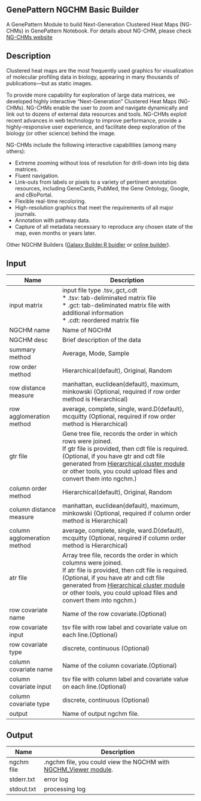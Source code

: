 ## GenePattern NGCHM Basic Builder
A GenePattern Module to build Next-Generation Clustered Heat Maps (NG-CHMs) in GenePattern Notebook.
For details about NG-CHM, please check [NG-CHMs website](http://www.ngchm.net/)

## Description
Clustered heat maps are the most frequently used graphics for visualization of molecular profiling data in biology, appearing in many thousands of publications—but as static images.

To provide more capability for exploration of large data matrices, we developed highly interactive “Next-Generation” Clustered Heat Maps (NG-CHMs). NG-CHMs enable the user to zoom and navigate dynamically and link out to dozens of external data resources and tools. NG-CHMs exploit recent advances in web technology to improve performance, provide a highly-responsive user experience, and facilitate deep exploration of the biology (or other science) behind the image.

NG-CHMs include the following interactive capabilities (among many others):

* Extreme zooming without loss of resolution for drill-down into big data matrices.
* Fluent navigation.
* Link-outs from labels or pixels to a variety of pertinent annotation resources, including GeneCards, PubMed, the Gene Ontology, Google, and cBioPortal.
* Flexible real-time recoloring.
* High-resolution graphics that meet the requirements of all major journals.
* Annotation with pathway data.
* Capture of all metadata necessary to reproduce any chosen state of the map, even months or years later.

 Other NGCHM Builders ([Galaxy Builder](https://github.com/MD-Anderson-Bioinformatics/NG-CHM_Galaxy),[R buidler](https://github.com/MD-Anderson-Bioinformatics/NGCHM-R) or [online builder](http://build.ngchm.net/NGCHM-web-builder/)).
## Input

Name | Description
------------ | -------------
input matrix | input file type .tsv,.gct,.cdt<br>* .tsv: tab-deliminated matrix file<br>* .gct: tab-deliminated matrix file with additional information<br>* .cdt: reordered matrix file
NGCHM name | Name of NGCHM
NGCHM desc | Brief description of the data
summary method | Average, Mode, Sample
row order method | Hierarchical(default), Original, Random
row distance measure | manhattan, euclidean(default), maximum, minkowski (Optional, required if row order method is Hierarchical)
row agglomeration method | average, complete, single, ward.D(default), mcquitty (Optional, required if row order method is Hierarchical)
gtr file | Gene tree file, records the order in which rows were joined.<br>If gtr file is provided, then cdt file is required. (Optional, if you have gtr and cdt file generated from [Hierarchical cluster module](https://www.genepattern.org/modules/docs/HierarchicalClustering/8) or other tools, you could upload files and convert them into ngchm.)
column order method | Hierarchical(default), Original, Random
column distance measure | manhattan, euclidean(default), maximum, minkowski (Optional, required if column order method is Hierarchical)
column agglomeration method | average, complete, single, ward.D(default), mcquitty (Optional, required if column order method is Hierarchical)
atr file | Array tree file, records the order in which columns were joined.<br>If atr file is provided, then cdt file is required. (Optional, if you have atr and cdt file generated from [Hierarchical cluster module](https://www.genepattern.org/modules/docs/HierarchicalClustering/8) or other tools, you could upload files and convert them into ngchm.)
row covariate name | Name of the row covariate.(Optional)
row covariate input | tsv file with row label and covariate value on each line.(Optional)
row covariate type | discrete, continuous (Optional)
column covariate name | Name of the column covariate.(Optional)
column covariate input | tsv file with column label and covariate value on each line.(Optional)
column covariate type | discrete, continuous (Optional)
output | Name of output ngchm file.


## Output

Name | Description
------------ | -------------
ngchm file | .ngchm file, you could view the NGCHM with [NGCHM_Viewer module](https://md-anderson-bioinformatics.github.io/GenePattern_NGCHM_Viewer/).
stderr.txt | error log
stdout.txt | processing log


